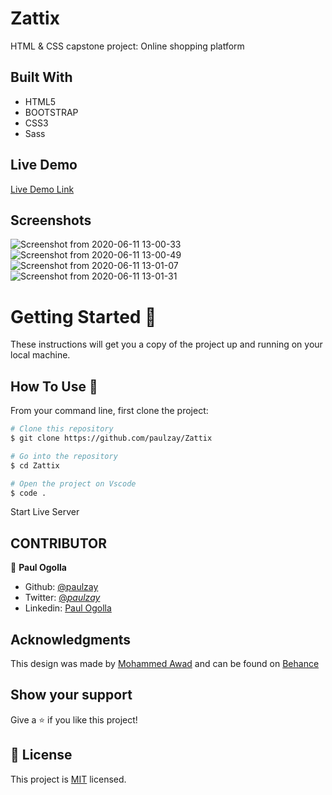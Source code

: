 # Zattix

HTML &amp; CSS capstone project: Online shopping platform

## Built With

- HTML5
- BOOTSTRAP
- CSS3
- Sass

## Live Demo

[Live Demo Link](https://paulzay.github.io/zattix/)

## Screenshots

![Screenshot from 2020-06-11 13-00-33](https://user-images.githubusercontent.com/29974825/84372520-e704d180-abe3-11ea-8f74-12d936c1aeef.png)
![Screenshot from 2020-06-11 13-00-49](https://user-images.githubusercontent.com/29974825/84372537-eb30ef00-abe3-11ea-9347-27a163c55523.png)
![Screenshot from 2020-06-11 13-01-07](https://user-images.githubusercontent.com/29974825/84372542-ec621c00-abe3-11ea-9a10-e1989c722e89.png)
![Screenshot from 2020-06-11 13-01-31](https://user-images.githubusercontent.com/29974825/84372544-ecfab280-abe3-11ea-9592-b9cd5d100218.png)

# Getting Started 🚀

These instructions will get you a copy of the project up and running on your local machine.

## How To Use 🔧

From your command line, first clone the project:

```bash
# Clone this repository
$ git clone https://github.com/paulzay/Zattix

# Go into the repository
$ cd Zattix

# Open the project on Vscode
$ code .

```

Start Live Server

## CONTRIBUTOR

👤 **Paul Ogolla**

- Github: [@paulzay](https://github.com/paulzay)
- Twitter: [@_paulzay_](https://twitter.com/_paulzay_)
- Linkedin: [Paul Ogolla](https://linkedin.com/in/paulogolla)

## Acknowledgments

This design was made by [Mohammed Awad](https://www.behance.net/M_Awad) and can be found on [Behance](https://www.behance.net/gallery/24796463/ZATTIX)

## Show your support

Give a ⭐️ if you like this project!

## 📝 License

This project is [MIT](lic.url) licensed.
